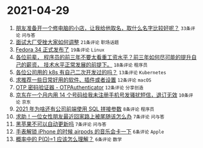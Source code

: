 # 2021-04-29

1. [朋友准备开一个修电脑的小店，让我给他取名，取什么名字比较好呢？](https://www.v2ex.com/t/773998) `33条评论` `问与答`
1. [面试大厂受挫大家如何调整](https://www.v2ex.com/t/773997) `21条评论` `职场话题`
1. [Fedora 34 正式发布了](https://www.v2ex.com/t/773981) `19条评论` `Linux`
1. [各位前辈， 程序员的前三年不要太看重工资水平？前三年如何尽可能的提升自己的薪资， 技术水平正常发展的前提下。](https://www.v2ex.com/t/773994) `18条评论` `程序员`
1. [各位公司用的 k8s 有自己二次开发过的吗？](https://www.v2ex.com/t/773978) `13条评论` `Kubernetes`
1. [求推荐一些日常好用的软件、插件或者设置](https://www.v2ex.com/t/773992) `12条评论` `macOS`
1. [OTP 密码验证器 - OTPAuthenticator](https://www.v2ex.com/t/773991) `12条评论` `分享创造`
1. [京东在一个月内用 14 个号码给我未注册手机号发骚扰短信，退订无效](https://www.v2ex.com/t/773983) `10条评论` `京东`
1. [2021 年为啥还有公司前端使用 SQL 拼接参数](https://www.v2ex.com/t/774017) `8条评论` `程序员`
1. [求助！一位女性朋友最近回家路上被尾随该怎么办](https://www.v2ex.com/t/774021) `7条评论` `问与答`
1. [黑苹果不可以自动更新吗](https://www.v2ex.com/t/773973) `7条评论` `问与答`
1. [手表解锁 iPhone 的时候 airpods 的音乐会卡一下](https://www.v2ex.com/t/774000) `6条评论` `Apple`
1. [概率中的 P(Ω)=1 应该怎么理解？](https://www.v2ex.com/t/773980) `6条评论` `数学`
